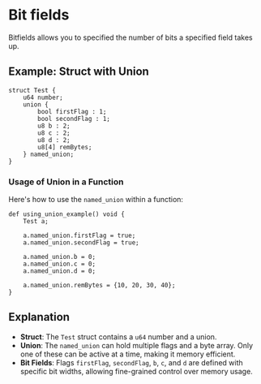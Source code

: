 # Bit fields

Bitfields allows you to specified the number of bits a specified field takes up.

## Example: Struct with Union

```plaintext
struct Test {
    u64 number;
    union {
        bool firstFlag : 1;
        bool secondFlag : 1;
        u8 b : 2;
        u8 c : 2;
        u8 d : 2;
        u8[4] remBytes;
    } named_union;
}
```

### Usage of Union in a Function

Here's how to use the `named_union` within a function:

```plaintext
def using_union_example() void {
    Test a;

    a.named_union.firstFlag = true;
    a.named_union.secondFlag = true;

    a.named_union.b = 0;
    a.named_union.c = 0;
    a.named_union.d = 0;

    a.named_union.remBytes = {10, 20, 30, 40};
}
```

## Explanation

- **Struct**: The `Test` struct contains a `u64` number and a union.
- **Union**: The `named_union` can hold multiple flags and a byte array. Only one of these can be active at a time, making it memory efficient.
- **Bit Fields**: Flags `firstFlag`, `secondFlag`, `b`, `c`, and `d` are defined with specific bit widths, allowing fine-grained control over memory usage.
